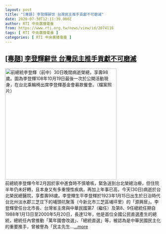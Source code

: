 ```yaml
---
layout: post
title: "[專題] 李登輝辭世 台灣民主推手貢獻不可磨滅"
date: 2020-07-30T12:11:39.000Z
author: RTI 中央廣播電臺
from: https://www.rti.org.tw/news/view/id/2074116
tags: [ RTI 中央廣播電臺 ]
categories: [ RTI 中央廣播電臺 ]
---
```

<!--1596111099000-->
[[專題] 李登輝辭世 台灣民主推手貢獻不可磨滅](https://www.rti.org.tw/news/view/id/2074116)
------

<div>
<img src="https://static.rti.org.tw/assets/thumbnails/2020/07/30/20200730000119M.jpg" width="360" alt="前總統李登輝（前中）30日晚間病逝榮總，享壽98歲。圖為李登輝108年10月19日最後一次於公開活動現身，在台北乘輪椅出席李登輝基金會募款餐會。（檔案照片）" title="前總統李登輝（前中）30日晚間病逝榮總，享壽98歲。圖為李登輝108年10月19日最後一次於公開活動現身，在台北乘輪椅出席李登輝基金會募款餐會。（檔案照片）"><br>前總統李登輝今年2月因於家中進食時不慎嗆咳，緊急送到台北榮總治療，但住院半年仍未好轉，且本身又有多重慢性疾病，再加上年事已高，今天(30日)病逝於台北榮民總醫院，享耆壽98歲。李登輝生平李登輝於1923年1月15日出生於日治時代台北州淡水郡三芝庄下的埔頭坑聚落（今新北市三芝區埔坪里）的「源興居」。李登輝曾任台北市長、台灣省主席與中華民國第7（繼任）及第8、9任總統任期自1988年1月13日至2000年5月20日，長達12年，他是首位全國公民直選產生的總統，總統任內曾推動「萬年國會改選」、「總統直選」等，被認為是中華民國民主化的重要推手，曾被譽為「民主先生...<a target="_blank" href="https://www.rti.org.tw/news/view/id/2074116">...more</a>
</div>
